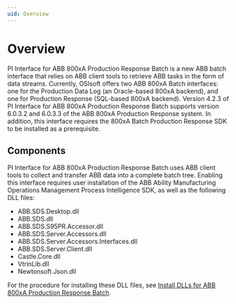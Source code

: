 ```yaml
---
uid: Overview
---
```


# Overview

PI Interface for ABB 800xA Production Response Batch is a new ABB batch interface that relies on ABB client tools to retrieve ABB tasks in the form of data streams. Currently, OSIsoft offers two ABB 800xA Batch interfaces: one for the Production Data Log (an Oracle-based 800xA backend), and one for Production Response (SQL-based 800xA backend). Version 4.2.3 of PI Interface for ABB 800xA Production Response Batch supports version 6.0.3.2 and 6.0.3.3 of the ABB 800xA Production Response system. In addition, this interface requires the 800xA Batch Production Response SDK to be installed as a prerequisite.

## Components

PI Interface for ABB 800xA Production Response Batch uses ABB client tools to collect and transfer ABB data into a complete batch tree.
Enabling this interface requires user installation of the ABB Ability Manufacturing Operations Management Process Intelligence SDK, as well as the following DLL files:

* ABB.SDS.Desktop.dll
* ABB.SDS.dll
* ABB.SDS.S95PR.Accessor.dll
* ABB.SDS.Server.Accessors.dll
* ABB.SDS.Server.Accessors.Interfaces.dll
* ABB.SDS.Server.Client.dll
* Castle.Core.dll
* VtrinLib.dll
* Newtonsoft.Json.dll

For the procedure for installing these DLL files, see [Install DLLs for ABB 800xA Production Response Batch](xref:InstallDLLs). 
